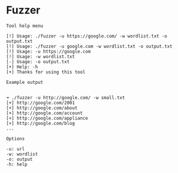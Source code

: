 # Fuzzer

``Tool help menu``
```shell
[!] Usage: ./fuzzer -u https://google.com/ -w wordlist.txt -o output.txt
[!] Usage: ./fuzzer -u google.com -w wordlist.txt -o output.txt
[!] Usage: -u https://google.com
[!] Usage: -w wordlist.txt
[-] Usage: -o output.txt
[+] Help: -h
[+] Thanks for using this tool

```


``Example output``
```shell

➜ ./fuzzer -u http://google.com/ -w small.txt
[+] http://google.com/2001
[+] http://google.com/about
[+] http://google.com/account
[+] http://google.com/appliance
[+] http://google.com/blog
...
```

``Options``
```shell
-u: url
-w: wordlist
-o: output
-h: help
```

